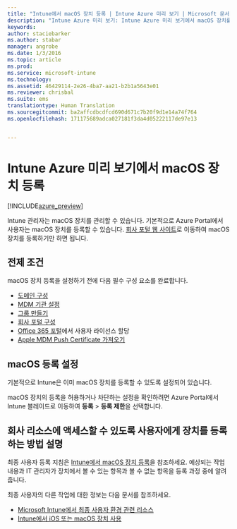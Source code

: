 ```yaml
---
title: "Intune에서 macOS 장치 등록 | Intune Azure 미리 보기 | Microsoft 문서"
description: "Intune Azure 미리 보기: Intune Azure 미리 보기에서 macOS 장치를 등록하는 방법을 알아봅니다."
keywords: 
author: staciebarker
ms.author: stabar
manager: angrobe
ms.date: 1/3/2016
ms.topic: article
ms.prod: 
ms.service: microsoft-intune
ms.technology: 
ms.assetid: 46429114-2e26-4ba7-aa21-b2b1a5643e01
ms.reviewer: chrisbal
ms.suite: ems
translationtype: Human Translation
ms.sourcegitcommit: ba2affcdbcdfcd690d671c7b20f9d1e14a74f764
ms.openlocfilehash: 171175689adca027181f3da4d05222117de97e13


---
```


# <a name="enroll-macos-devices-in-intune-azure-preview"></a>Intune Azure 미리 보기에서 macOS 장치 등록

[!INCLUDE[azure_preview](../includes/azure_preview.md)]

Intune 관리자는 macOS 장치를 관리할 수 있습니다. 기본적으로 Azure Portal에서 사용자는 macOS 장치를 등록할 수 있습니다. [회사 포털 웹 사이트](http://portal.manage.microsoft.com)로 이동하여 macOS 장치를 등록하기만 하면 됩니다. 

## <a name="prerequisites"></a>전제 조건

macOS 장치 등록을 설정하기 전에 다음 필수 구성 요소를 완료합니다.

- [도메인 구성](https://docs.microsoft.com/intune/get-started/start-with-a-paid-subscription-to-microsoft-intune-step-2)
- [MDM 기관 설정](set-mdm-authority.md)
- [그룹 만들기](https://docs.microsoft.com/intune/get-started/start-with-a-paid-subscription-to-microsoft-intune-step-5)
- [회사 포털 구성](/intune-azure/manage-apps/company-portal-app.md)
- [Office 365 포털](http://go.microsoft.com/fwlink/p/?LinkId=698854)에서 사용자 라이선스 할당
- [Apple MDM Push Certificate 가져오기](get-an-apple-mdm-push-certificate.md)

## <a name="set-up-macos-enrollment"></a>macOS 등록 설정

기본적으로 Intune은 이미 macOS 장치를 등록할 수 있도록 설정되어 있습니다. 

macOS 장치의 등록을 허용하거나 차단하는 설정을 확인하려면 Azure Portal에서 Intune 블레이드로 이동하여 **등록** > **등록 제한**을 선택합니다. 

## <a name="tell-your-users-how-to-enroll-their-devices-to-access-company-resources"></a>회사 리소스에 액세스할 수 있도록 사용자에게 장치를 등록하는 방법 설명

최종 사용자 등록 지침은 [Intune에서 macOS 장치 등록](https://docs.microsoft.com/intune/enduser/enroll-your-device-in-intune-macos)을 참조하세요. 예상되는 작업 내용과 IT 관리자가 장치에서 볼 수 있는 항목과 볼 수 없는 항목을 등록 과정 중에 알려줍니다.

최종 사용자의 다른 작업에 대한 정보는 다음 문서를 참조하세요.

- [Microsoft Intune에서 최종 사용자 환경 관련 리소스](https://docs.microsoft.com/intune/deploy-use/what-to-tell-your-end-users-about-using-microsoft-intune)
- [Intune에서 iOS 또는 macOS 장치 사용](https://docs.microsoft.com/intune/enduser/using-your-ios-or-mac-os-x-device-with-intune)


<!--HONumber=Feb17_HO1-->


